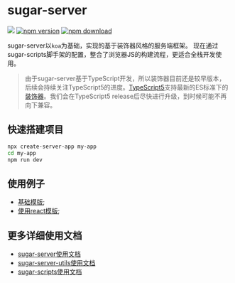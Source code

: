 # sugar-server
[![](https://img.shields.io/travis/huey-LS/sugar-server.svg)](https://travis-ci.org/huey-LS/sugar-server)
[![npm version](https://img.shields.io/npm/v/sugar-server.svg?maxAge=3600)](https://www.npmjs.org/package/sugar-server)
[![npm download](https://img.shields.io/npm/dm/sugar-server.svg?maxAge=3600)](https://www.npmjs.org/package/sugar-server)

sugar-server以`koa`为基础，实现的基于装饰器风格的服务端框架。
现在通过sugar-scripts脚手架的配置，整合了浏览器JS的构建流程，更适合全栈开发使用。

> 由于sugar-server基于TypeScript开发，所以装饰器目前还是较早版本，后续会持续关注TypeScript5的进度。[TypeScript5](https://devblogs.microsoft.com/typescript/announcing-typescript-5-0-beta/)支持最新的ES标准下的[装饰器](https://github.com/tc39/proposal-decorators)。我们会在TypeScript5 release后尽快进行升级，到时候可能不再向下兼容。

## 快速搭建项目
```bash
npx create-server-app my-app
cd my-app
npm run dev
```


## 使用例子
- [基础模版](../templates/base);
- [使用react模版](../templates/react);

## 更多详细使用文档
- [sugar-server使用文档](./packages/sugar-server/)
- [sugar-server-utils使用文档](./packages/sugar-server-utils/)
- [sugar-scripts使用文档](./packages/sugar-scripts/)
